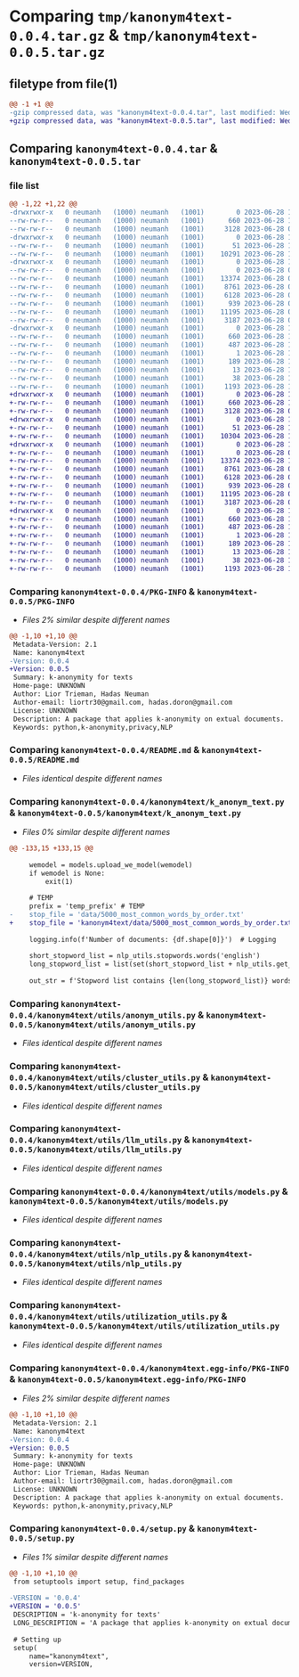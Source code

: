 # Comparing `tmp/kanonym4text-0.0.4.tar.gz` & `tmp/kanonym4text-0.0.5.tar.gz`

## filetype from file(1)

```diff
@@ -1 +1 @@
-gzip compressed data, was "kanonym4text-0.0.4.tar", last modified: Wed Jun 28 11:42:40 2023, max compression
+gzip compressed data, was "kanonym4text-0.0.5.tar", last modified: Wed Jun 28 12:13:00 2023, max compression
```

## Comparing `kanonym4text-0.0.4.tar` & `kanonym4text-0.0.5.tar`

### file list

```diff
@@ -1,22 +1,22 @@
-drwxrwxr-x   0 neumanh   (1000) neumanh   (1001)        0 2023-06-28 11:42:40.109085 kanonym4text-0.0.4/
--rw-rw-r--   0 neumanh   (1000) neumanh   (1001)      660 2023-06-28 11:42:40.109085 kanonym4text-0.0.4/PKG-INFO
--rw-rw-r--   0 neumanh   (1000) neumanh   (1001)     3128 2023-06-28 09:00:50.000000 kanonym4text-0.0.4/README.md
-drwxrwxr-x   0 neumanh   (1000) neumanh   (1001)        0 2023-06-28 11:42:40.109085 kanonym4text-0.0.4/kanonym4text/
--rw-rw-r--   0 neumanh   (1000) neumanh   (1001)       51 2023-06-28 11:09:26.000000 kanonym4text-0.0.4/kanonym4text/__init__.py
--rw-rw-r--   0 neumanh   (1000) neumanh   (1001)    10291 2023-06-28 11:41:45.000000 kanonym4text-0.0.4/kanonym4text/k_anonym_text.py
-drwxrwxr-x   0 neumanh   (1000) neumanh   (1001)        0 2023-06-28 11:42:40.109085 kanonym4text-0.0.4/kanonym4text/utils/
--rw-rw-r--   0 neumanh   (1000) neumanh   (1001)        0 2023-06-28 09:11:15.000000 kanonym4text-0.0.4/kanonym4text/utils/__init__.py
--rw-rw-r--   0 neumanh   (1000) neumanh   (1001)    13374 2023-06-28 09:09:22.000000 kanonym4text-0.0.4/kanonym4text/utils/anonym_utils.py
--rw-rw-r--   0 neumanh   (1000) neumanh   (1001)     8761 2023-06-28 09:09:22.000000 kanonym4text-0.0.4/kanonym4text/utils/cluster_utils.py
--rw-rw-r--   0 neumanh   (1000) neumanh   (1001)     6128 2023-06-28 09:09:21.000000 kanonym4text-0.0.4/kanonym4text/utils/llm_utils.py
--rw-rw-r--   0 neumanh   (1000) neumanh   (1001)      939 2023-06-28 09:09:21.000000 kanonym4text-0.0.4/kanonym4text/utils/models.py
--rw-rw-r--   0 neumanh   (1000) neumanh   (1001)    11195 2023-06-28 09:09:22.000000 kanonym4text-0.0.4/kanonym4text/utils/nlp_utils.py
--rw-rw-r--   0 neumanh   (1000) neumanh   (1001)     3187 2023-06-28 09:09:22.000000 kanonym4text-0.0.4/kanonym4text/utils/utilization_utils.py
-drwxrwxr-x   0 neumanh   (1000) neumanh   (1001)        0 2023-06-28 11:42:40.109085 kanonym4text-0.0.4/kanonym4text.egg-info/
--rw-rw-r--   0 neumanh   (1000) neumanh   (1001)      660 2023-06-28 11:42:40.000000 kanonym4text-0.0.4/kanonym4text.egg-info/PKG-INFO
--rw-rw-r--   0 neumanh   (1000) neumanh   (1001)      487 2023-06-28 11:42:40.000000 kanonym4text-0.0.4/kanonym4text.egg-info/SOURCES.txt
--rw-rw-r--   0 neumanh   (1000) neumanh   (1001)        1 2023-06-28 11:42:40.000000 kanonym4text-0.0.4/kanonym4text.egg-info/dependency_links.txt
--rw-rw-r--   0 neumanh   (1000) neumanh   (1001)      189 2023-06-28 11:42:40.000000 kanonym4text-0.0.4/kanonym4text.egg-info/requires.txt
--rw-rw-r--   0 neumanh   (1000) neumanh   (1001)       13 2023-06-28 11:42:40.000000 kanonym4text-0.0.4/kanonym4text.egg-info/top_level.txt
--rw-rw-r--   0 neumanh   (1000) neumanh   (1001)       38 2023-06-28 11:42:40.109085 kanonym4text-0.0.4/setup.cfg
--rw-rw-r--   0 neumanh   (1000) neumanh   (1001)     1193 2023-06-28 11:42:27.000000 kanonym4text-0.0.4/setup.py
+drwxrwxr-x   0 neumanh   (1000) neumanh   (1001)        0 2023-06-28 12:13:00.341187 kanonym4text-0.0.5/
+-rw-rw-r--   0 neumanh   (1000) neumanh   (1001)      660 2023-06-28 12:13:00.341187 kanonym4text-0.0.5/PKG-INFO
+-rw-rw-r--   0 neumanh   (1000) neumanh   (1001)     3128 2023-06-28 09:00:50.000000 kanonym4text-0.0.5/README.md
+drwxrwxr-x   0 neumanh   (1000) neumanh   (1001)        0 2023-06-28 12:13:00.341187 kanonym4text-0.0.5/kanonym4text/
+-rw-rw-r--   0 neumanh   (1000) neumanh   (1001)       51 2023-06-28 11:09:26.000000 kanonym4text-0.0.5/kanonym4text/__init__.py
+-rw-rw-r--   0 neumanh   (1000) neumanh   (1001)    10304 2023-06-28 12:12:01.000000 kanonym4text-0.0.5/kanonym4text/k_anonym_text.py
+drwxrwxr-x   0 neumanh   (1000) neumanh   (1001)        0 2023-06-28 12:13:00.341187 kanonym4text-0.0.5/kanonym4text/utils/
+-rw-rw-r--   0 neumanh   (1000) neumanh   (1001)        0 2023-06-28 09:11:15.000000 kanonym4text-0.0.5/kanonym4text/utils/__init__.py
+-rw-rw-r--   0 neumanh   (1000) neumanh   (1001)    13374 2023-06-28 12:10:36.000000 kanonym4text-0.0.5/kanonym4text/utils/anonym_utils.py
+-rw-rw-r--   0 neumanh   (1000) neumanh   (1001)     8761 2023-06-28 09:09:22.000000 kanonym4text-0.0.5/kanonym4text/utils/cluster_utils.py
+-rw-rw-r--   0 neumanh   (1000) neumanh   (1001)     6128 2023-06-28 09:09:21.000000 kanonym4text-0.0.5/kanonym4text/utils/llm_utils.py
+-rw-rw-r--   0 neumanh   (1000) neumanh   (1001)      939 2023-06-28 09:09:21.000000 kanonym4text-0.0.5/kanonym4text/utils/models.py
+-rw-rw-r--   0 neumanh   (1000) neumanh   (1001)    11195 2023-06-28 09:09:22.000000 kanonym4text-0.0.5/kanonym4text/utils/nlp_utils.py
+-rw-rw-r--   0 neumanh   (1000) neumanh   (1001)     3187 2023-06-28 09:09:22.000000 kanonym4text-0.0.5/kanonym4text/utils/utilization_utils.py
+drwxrwxr-x   0 neumanh   (1000) neumanh   (1001)        0 2023-06-28 12:13:00.341187 kanonym4text-0.0.5/kanonym4text.egg-info/
+-rw-rw-r--   0 neumanh   (1000) neumanh   (1001)      660 2023-06-28 12:13:00.000000 kanonym4text-0.0.5/kanonym4text.egg-info/PKG-INFO
+-rw-rw-r--   0 neumanh   (1000) neumanh   (1001)      487 2023-06-28 12:13:00.000000 kanonym4text-0.0.5/kanonym4text.egg-info/SOURCES.txt
+-rw-rw-r--   0 neumanh   (1000) neumanh   (1001)        1 2023-06-28 12:13:00.000000 kanonym4text-0.0.5/kanonym4text.egg-info/dependency_links.txt
+-rw-rw-r--   0 neumanh   (1000) neumanh   (1001)      189 2023-06-28 12:13:00.000000 kanonym4text-0.0.5/kanonym4text.egg-info/requires.txt
+-rw-rw-r--   0 neumanh   (1000) neumanh   (1001)       13 2023-06-28 12:13:00.000000 kanonym4text-0.0.5/kanonym4text.egg-info/top_level.txt
+-rw-rw-r--   0 neumanh   (1000) neumanh   (1001)       38 2023-06-28 12:13:00.341187 kanonym4text-0.0.5/setup.cfg
+-rw-rw-r--   0 neumanh   (1000) neumanh   (1001)     1193 2023-06-28 12:12:32.000000 kanonym4text-0.0.5/setup.py
```

### Comparing `kanonym4text-0.0.4/PKG-INFO` & `kanonym4text-0.0.5/PKG-INFO`

 * *Files 2% similar despite different names*

```diff
@@ -1,10 +1,10 @@
 Metadata-Version: 2.1
 Name: kanonym4text
-Version: 0.0.4
+Version: 0.0.5
 Summary: k-anonymity for texts
 Home-page: UNKNOWN
 Author: Lior Trieman, Hadas Neuman
 Author-email: liortr30@gmail.com, hadas.doron@gmail.com
 License: UNKNOWN
 Description: A package that applies k-anonymity on extual documents.
 Keywords: python,k-anonymity,privacy,NLP
```

### Comparing `kanonym4text-0.0.4/README.md` & `kanonym4text-0.0.5/README.md`

 * *Files identical despite different names*

### Comparing `kanonym4text-0.0.4/kanonym4text/k_anonym_text.py` & `kanonym4text-0.0.5/kanonym4text/k_anonym_text.py`

 * *Files 0% similar despite different names*

```diff
@@ -133,15 +133,15 @@
     
     wemodel = models.upload_we_model(wemodel)
     if wemodel is None:
         exit(1) 
 
     # TEMP
     prefix = 'temp_prefix' # TEMP
-    stop_file = 'data/5000_most_common_words_by_order.txt'
+    stop_file = 'kanonym4text/data/5000_most_common_words_by_order.txt'
 
     logging.info(f'Number of documents: {df.shape[0]}')  # Logging
     
     short_stopword_list = nlp_utils.stopwords.words('english')
     long_stopword_list = list(set(short_stopword_list + nlp_utils.get_list_from_file(stop_file, num_stop)))
 
     out_str = f'Stopword list contains {len(long_stopword_list)} words'
```

### Comparing `kanonym4text-0.0.4/kanonym4text/utils/anonym_utils.py` & `kanonym4text-0.0.5/kanonym4text/utils/anonym_utils.py`

 * *Files identical despite different names*

### Comparing `kanonym4text-0.0.4/kanonym4text/utils/cluster_utils.py` & `kanonym4text-0.0.5/kanonym4text/utils/cluster_utils.py`

 * *Files identical despite different names*

### Comparing `kanonym4text-0.0.4/kanonym4text/utils/llm_utils.py` & `kanonym4text-0.0.5/kanonym4text/utils/llm_utils.py`

 * *Files identical despite different names*

### Comparing `kanonym4text-0.0.4/kanonym4text/utils/models.py` & `kanonym4text-0.0.5/kanonym4text/utils/models.py`

 * *Files identical despite different names*

### Comparing `kanonym4text-0.0.4/kanonym4text/utils/nlp_utils.py` & `kanonym4text-0.0.5/kanonym4text/utils/nlp_utils.py`

 * *Files identical despite different names*

### Comparing `kanonym4text-0.0.4/kanonym4text/utils/utilization_utils.py` & `kanonym4text-0.0.5/kanonym4text/utils/utilization_utils.py`

 * *Files identical despite different names*

### Comparing `kanonym4text-0.0.4/kanonym4text.egg-info/PKG-INFO` & `kanonym4text-0.0.5/kanonym4text.egg-info/PKG-INFO`

 * *Files 2% similar despite different names*

```diff
@@ -1,10 +1,10 @@
 Metadata-Version: 2.1
 Name: kanonym4text
-Version: 0.0.4
+Version: 0.0.5
 Summary: k-anonymity for texts
 Home-page: UNKNOWN
 Author: Lior Trieman, Hadas Neuman
 Author-email: liortr30@gmail.com, hadas.doron@gmail.com
 License: UNKNOWN
 Description: A package that applies k-anonymity on extual documents.
 Keywords: python,k-anonymity,privacy,NLP
```

### Comparing `kanonym4text-0.0.4/setup.py` & `kanonym4text-0.0.5/setup.py`

 * *Files 1% similar despite different names*

```diff
@@ -1,10 +1,10 @@
 from setuptools import setup, find_packages
 
-VERSION = '0.0.4'
+VERSION = '0.0.5'
 DESCRIPTION = 'k-anonymity for texts'
 LONG_DESCRIPTION = 'A package that applies k-anonymity on extual documents.'
 
 # Setting up
 setup(
     name="kanonym4text",
     version=VERSION,
```

